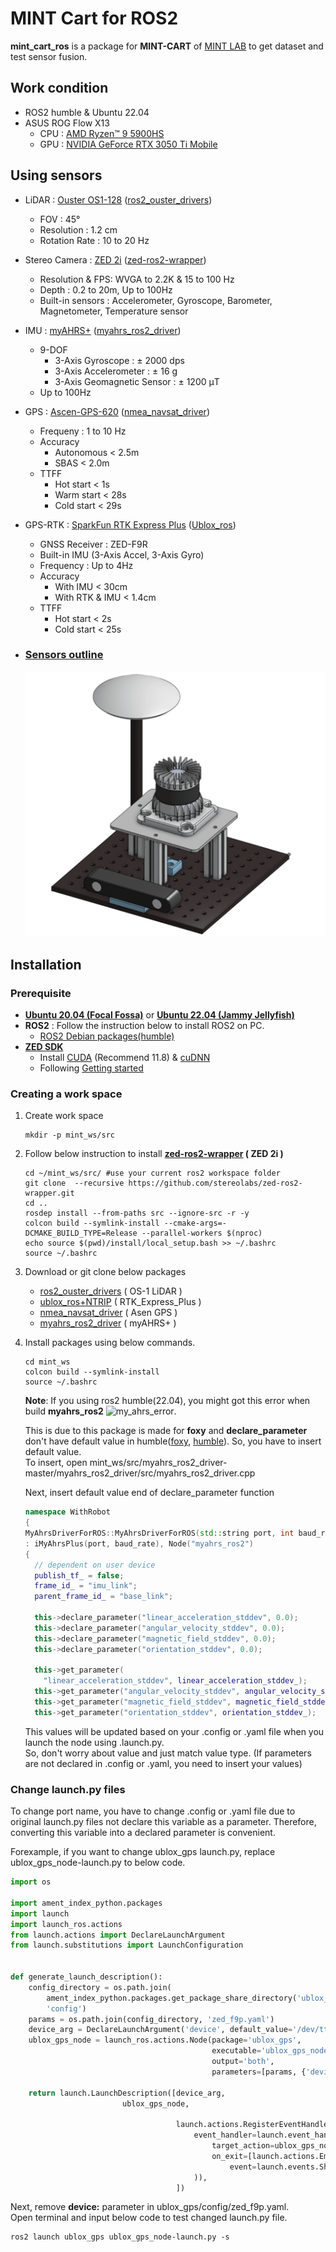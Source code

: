 # MINT Cart for ROS2

**mint_cart_ros** is a package for **MINT-CART** of [MINT LAB](https://mint-lab.github.io/) to get dataset and test sensor fusion.

## Work condition
- ROS2 humble & Ubuntu 22.04
- ASUS ROG Flow X13
  - CPU : [AMD Ryzen™ 9 5900HS](https://www.amd.com/en/products/apu/amd-ryzen-9-5900hs)
  - GPU : [NVIDIA GeForce RTX 3050 Ti Mobile](https://www.notebookcheck.net/NVIDIA-GeForce-RTX-3050-Ti-Laptop-GPU-Benchmarks-and-Specs.527430.0.html)


## Using sensors
  - LiDAR : [Ouster OS1-128](https://www.dataspeedinc.com/app/uploads/2019/10/Ouster-OS1-Datasheet.pdf) ([ros2_ouster_drivers](https://github.com/ros-drivers/ros2_ouster_drivers))
    - FOV : 45°
    - Resolution : 1.2 cm
    - Rotation Rate : 10 to 20 Hz
  - Stereo Camera : [ZED 2i](https://www.stereolabs.com/zed-2i) ([zed-ros2-wrapper](https://github.com/stereolabs/zed-ros2-wrapper))
    - Resolution & FPS: WVGA to 2.2K & 15 to 100 Hz
    - Depth : 0.2 to 20m, Up to 100Hz
    - Built-in sensors : Accelerometer, Gyroscope, Barometer, Magnetometer, Temperature sensor
  - IMU : [myAHRS+](http://withrobot.com/en/sensor/myahrsplus/) ([myahrs_ros2_driver](https://github.com/CLOBOT-Co-Ltd/myahrs_ros2_driver))
    - 9-DOF
      - 3-Axis Gyroscope : ± 2000 dps
      - 3-Axis Accelerometer : ± 16 g
      - 3-Axis Geomagnetic Sensor : ± 1200 μT
    - Up to 100Hz
  - GPS : [Ascen-GPS-620](https://ascenkorea.net/?page_id=690) ([nmea_navsat_driver](https://github.com/ros-drivers/nmea_navsat_driver/tree/ros2))
    - Frequeny : 1 to 10 Hz
    - Accuracy
      - Autonomous < 2.5m
      - SBAS < 2.0m
    - TTFF
      - Hot start < 1s
      - Warm start < 28s
      - Cold start < 29s
  - GPS-RTK : [SparkFun RTK Express Plus](https://www.sparkfun.com/products/18590) ([Ublox_ros](https://github.com/KumarRobotics/ublox))
    - GNSS Receiver : ZED-F9R
    - Built-in IMU (3-Axis Accel, 3-Axis Gyro)
    - Frequency : Up to 4Hz
    - Accuracy
      - With IMU < 30cm
      - With RTK & IMU < 1.4cm
    - TTFF
      - Hot start < 2s
      - Cold start < 25s
  
  - ### [Sensors outline](https://cad.onshape.com/documents/e604f5206b6b069382c1478e/w/2c3c9b12e499277badf01ed1/e/66ac3166ca2dbf7da4c255b7)
    ![sensors outline](images/Sensors_Outline.png)
## Installation

### Prerequisite
- **[Ubuntu 20.04 (Focal Fossa)](https://releases.ubuntu.com/focal)** or **[Ubuntu 22.04 (Jammy Jellyfish)](https://releases.ubuntu.com/jammy/)**
- **ROS2** : Follow the instruction below to install ROS2 on PC.
  - [ROS2 Debian packages(humble)](https://docs.ros.org/en/humble/Installation/Ubuntu-Install-Debians.html)
- **[ZED SDK](https://www.stereolabs.com/developers/release/)**
  - Install [CUDA](https://developer.nvidia.com/cuda-11-8-0-download-archive) (Recommend 11.8) & [cuDNN](https://developer.nvidia.com/rdp/cudnn-archive)
  - Following [Getting started](https://github.com/stereolabs/zed-sdk#getting-started)

### Creating a work space
1. Create work space
   ```
   mkdir -p mint_ws/src
   ```

2. Follow below instruction to install **[zed-ros2-wrapper](https://github.com/stereolabs/zed-ros2-wrapper) ( ZED 2i )**
    ```
    cd ~/mint_ws/src/ #use your current ros2 workspace folder
    git clone  --recursive https://github.com/stereolabs/zed-ros2-wrapper.git
    cd ..
    rosdep install --from-paths src --ignore-src -r -y
    colcon build --symlink-install --cmake-args=-DCMAKE_BUILD_TYPE=Release --parallel-workers $(nproc)
    echo source $(pwd)/install/local_setup.bash >> ~/.bashrc
    source ~/.bashrc
   ```
3. Download or git clone below packages
   - [ros2_ouster_drivers](https://github.com/ros-drivers/ros2_ouster_drivers/tree/humble) ( OS-1 LiDAR )
   - [ublox_ros+NTRIP](https://github.com/olvdhrm/RTK_GPS_NTRIP/tree/main) ( RTK_Express_Plus )
   - [nmea_navsat_driver](https://github.com/ros-drivers/nmea_navsat_driver/tree/ros2) ( Asen GPS )
   - [myahrs_ros2_driver](https://github.com/CLOBOT-Co-Ltd/myahrs_ros2_driver) ( myAHRS+ )

4. Install packages using below commands.
    ```
    cd mint_ws
    colcon build --symlink-install
    source ~/.bashrc
    ```

    **Note**: If you using ros2 humble(22.04), you might got this error when build **myahrs_ros2**
    ![my_ahrs_error](images/myahrs_error.png).

    This is due to this package is made for **foxy** and **declare_parameter** don't have default value in humble([foxy](https://docs.ros2.org/foxy/api/rclcpp/classrclcpp_1_1Node.html#a095ea977b26e7464d9371efea5f36c42), [humble](https://docs.ros2.org/foxy/api/rclcpp/classrclcpp_1_1Node.html#a095ea977b26e7464d9371efea5f36c42)). So, you have to insert default value.  
    To insert, open mint_ws/src/myahrs_ros2_driver-master/myahrs_ros2_driver/src/myahrs_ros2_driver.cpp  

    Next, insert default value end of declare_parameter function
    ```c++
    namespace WithRobot
    {
    MyAhrsDriverForROS::MyAhrsDriverForROS(std::string port, int baud_rate)
    : iMyAhrsPlus(port, baud_rate), Node("myahrs_ros2")
    {
      // dependent on user device
      publish_tf_ = false;
      frame_id_ = "imu_link";
      parent_frame_id_ = "base_link";

      this->declare_parameter("linear_acceleration_stddev", 0.0);
      this->declare_parameter("angular_velocity_stddev", 0.0);
      this->declare_parameter("magnetic_field_stddev", 0.0);
      this->declare_parameter("orientation_stddev", 0.0);

      this->get_parameter(
        "linear_acceleration_stddev", linear_acceleration_stddev_);
      this->get_parameter("angular_velocity_stddev", angular_velocity_stddev_);
      this->get_parameter("magnetic_field_stddev", magnetic_field_stddev_);
      this->get_parameter("orientation_stddev", orientation_stddev_);
    ``` 
    This values will be updated based on your .config or .yaml file when you launch the node using .launch.py.  
    So, don't worry about value and just match value type. (If parameters are not declared in .config or .yaml, you need to insert your values)

### Change launch.py files
To change port name, you have to change .config or .yaml file due to original launch.py files not declare this variable as a parameter. Therefore, converting this variable into a declared parameter is convenient.

Forexample, if you want to change ublox_gps launch.py, replace ublox_gps_node-launch.py to below code.
```python
import os

import ament_index_python.packages
import launch
import launch_ros.actions
from launch.actions import DeclareLaunchArgument
from launch.substitutions import LaunchConfiguration


def generate_launch_description():
    config_directory = os.path.join(
        ament_index_python.packages.get_package_share_directory('ublox_gps'),
        'config')
    params = os.path.join(config_directory, 'zed_f9p.yaml')
    device_arg = DeclareLaunchArgument('device', default_value='/dev/ttyACM1')
    ublox_gps_node = launch_ros.actions.Node(package='ublox_gps',
                                             executable='ublox_gps_node',
                                             output='both',
                                             parameters=[params, {'device': LaunchConfiguration('device')}],)

    return launch.LaunchDescription([device_arg,
    				     ublox_gps_node,

                                     launch.actions.RegisterEventHandler(
                                         event_handler=launch.event_handlers.OnProcessExit(
                                             target_action=ublox_gps_node,
                                             on_exit=[launch.actions.EmitEvent(
                                                 event=launch.events.Shutdown())],
                                         )),
                                     ])
```  
Next, remove **device:** parameter in ublox_gps/config/zed_f9p.yaml.  
Open terminal and input below code to test changed launch.py file.
```
ros2 launch ublox_gps ublox_gps_node-launch.py -s
```
